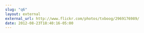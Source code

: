 ```yaml
---
slug: "q6"
layout: external
external_url: http://www.flickr.com/photos/txboog/2969176989/
date: 2012-08-23T18:40:16-05:00
---
```

